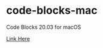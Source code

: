 # code-blocks-mac
Code Blocks 20.03 for macOS

[Link Here](https://github.com/HyungJu/code-blocks-mac/releases/download/20.03/CodeBlocks.20.03.for.macOS.dmg)
